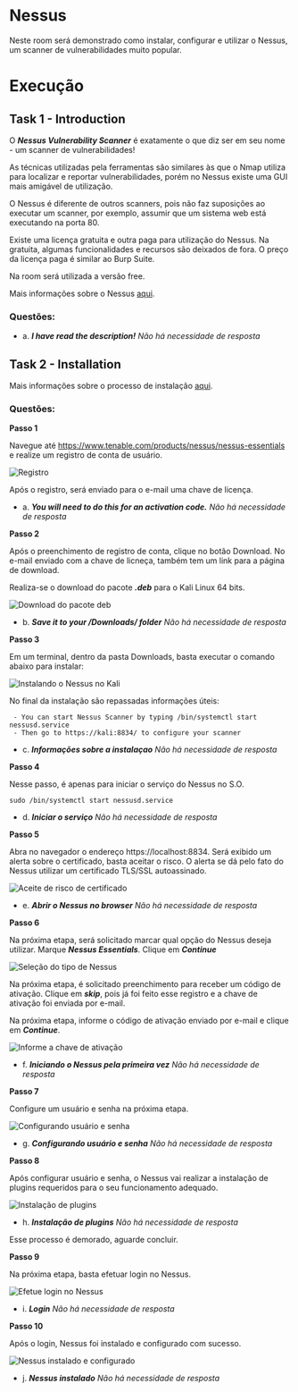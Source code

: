# Nessus

Neste room será demonstrado como instalar, configurar e utilizar o Nessus, um scanner de vulnerabilidades muito popular.

# Execução

## Task 1 - Introduction

O ***Nessus Vulnerability Scanner*** é exatamente o que diz ser em seu nome - um scanner de vulnerabilidades!

As técnicas utilizadas pela ferramentas são similares às que o Nmap utiliza para localizar e reportar vulnerabilidades, porém no Nessus existe uma GUI mais amigável de utilização.

O Nessus é diferente de outros scanners, pois não faz suposições ao executar um scanner, por exemplo, assumir que um sistema web está executando na porta 80.

Existe uma licença gratuita e outra paga para utilização do Nessus. Na gratuita, algumas funcionalidades e recursos são deixados de fora. O preço da licença paga é similar ao Burp Suite.

Na room será utilizada a versão free.

Mais informações sobre o Nessus [aqui](https://www.tenable.com/products/nessus).

### Questões:

- a. ***I have read the description!*** *Não há necessidade de resposta*

## Task 2 - Installation

Mais informações sobre o processo de instalação [aqui](https://docs.tenable.com/nessus/Content/GettingStarted.htm).

### Questões:

**Passo 1**

Navegue até https://www.tenable.com/products/nessus/nessus-essentials e realize um registro de conta de usuário.

![Registro](images/nessus01.png)

Após o registro, será enviado para o e-mail uma chave de licença.

- a. ***You will need to do this for an activation code.*** *Não há necessidade de resposta*

**Passo 2**

Após o preenchimento de registro de conta, clique no botão Download. No e-mail enviado com a chave de licneça, também tem um link para a página de download.

Realiza-se o download do pacote ***.deb*** para o Kali Linux 64 bits.

![Download do pacote deb](images/nessus02.png)

- b. ***Save it to your /Downloads/ folder*** *Não há necessidade de resposta*

**Passo 3**

Em um terminal, dentro da pasta Downloads, basta executar o comando abaixo para instalar:

![Instalando o Nessus no Kali](images/nessus03.gif)

No final da instalação são repassadas informações úteis:

```shell
 - You can start Nessus Scanner by typing /bin/systemctl start nessusd.service
 - Then go to https://kali:8834/ to configure your scanner
```

- c. ***Informações sobre a instalaçao*** *Não há necessidade de resposta*

**Passo 4** 

Nesse passo, é apenas para iniciar o serviço do Nessus no S.O.

```shell
sudo /bin/systemctl start nessusd.service
```

- d. ***Iniciar o serviço*** *Não há necessidade de resposta*

**Passo 5**

Abra no navegador o endereço https://localhost:8834. Será exibido um alerta sobre o certificado, basta aceitar o risco. O alerta se dá pelo fato do Nessus utilizar um certificado TLS/SSL autoassinado.

![Aceite de risco de certificado](images/nessus04.png)

- e. ***Abrir o Nessus no browser*** *Não há necessidade de resposta*

**Passo 6** 

Na próxima etapa, será solicitado marcar qual opção do Nessus deseja utilizar. Marque ***Nessus Essentials***. Clique em ***Continue***

![Seleção do tipo de Nessus](images/nessus05.png)

Na próxima etapa, é solicitado preenchimento para receber um código de ativação. Clique em ***skip***, pois já foi feito esse registro e a chave de ativação foi enviada por e-mail.

Na próxima etapa, informe o código de ativação enviado por e-mail e clique em ***Continue***.

![Informe a chave de ativação](images/nessus06.png)

- f. ***Iniciando o Nessus pela primeira vez*** *Não há necessidade de resposta*

**Passo 7**

Configure um usuário e senha na próxima etapa.

![Configurando usuário e senha](images/nessus07.png)

- g. ***Configurando usuário e senha*** *Não há necessidade de resposta*

**Passo 8**

Após configurar usuário e senha, o Nessus vai realizar a instalação de plugins requeridos para o seu funcionamento adequado.

![Instalação de plugins](images/nessus08.png)

- h. ***Instalação de plugins*** *Não há necessidade de resposta*

Esse processo é demorado, aguarde concluir.

**Passo 9**

Na próxima etapa, basta efetuar login no Nessus.

![Efetue login no Nessus](images/nessus09.png)

- i. ***Login*** *Não há necessidade de resposta*

**Passo 10**

Após o login, Nessus foi instalado e configurado com sucesso.

![Nessus instalado e configurado](images/nessus10.png)

- j. ***Nessus instalado*** *Não há necessidade de resposta*
